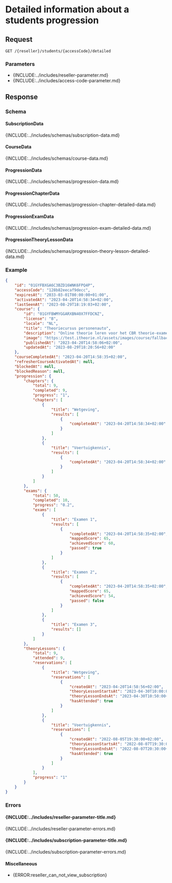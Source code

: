 # Detailed information about a students progression

## Request
```http
GET /{reseller}/students/{accessCode}/detailed
```

### Parameters
* {INCLUDE:../includes/reseller-parameter.md}
* {INCLUDE:../includes/access-code-parameter.md}

## Response
### Schema

#### SubscriptionData
{INCLUDE:../includes/schemas/subscription-data.md}

#### CourseData
{INCLUDE:../includes/schemas/course-data.md}

#### ProgressionData
{INCLUDE:../includes/schemas/progression-data.md}

#### ProgressionChapterData
{INCLUDE:../includes/schemas/progression-chapter-detailed-data.md}

#### ProgressionExamData
{INCLUDE:../includes/schemas/progression-exam-detailed-data.md}

#### ProgressionTheoryLessonData
{INCLUDE:../includes/schemas/progression-theory-lesson-detailed-data.md}

### Example
```json
{
    "id": "01GYFBXGA6C3BZD16WNK6FPQ4P",
    "accessCode": "128b82eecaf9decc",
    "expiresAt": "2033-03-01T00:00:00+01:00",
    "activatedAt": "2023-04-20T14:58:34+02:00",
    "lastSeenAt": "2023-08-29T18:19:03+02:00",
    "course": {
        "id": "01GYFBWMYGGARXBN40X7FFDCNZ",
        "license": "B",
        "locale": "NL",
        "title": "Theoriecursus personenauto",
        "description": "Online theorie leren voor het CBR theorie-examen auto, motor, scooter, snorfiets, bromfiets, speed-pedelec of brommobiel.",
        "image": "https://test.itheorie.nl/assets/images/course/fallback.jpg",
        "publishedAt": "2023-04-20T14:58:06+02:00",
        "updatedAt": "2023-08-29T18:20:56+02:00"
    },
    "courseCompletedAt": "2023-04-20T14:58:35+02:00",
    "refresherCourseActivatedAt": null,
    "blockedAt": null,
    "blockedReason": null,
    "progression": {
        "chapters": {
            "total": 9,
            "completed": 9,
            "progress": "1",
            "chapters": [
                {
                    "title": "Wetgeving",
                    "results": [
                        {
                            "completedAt": "2023-04-20T14:58:34+02:00"
                        }
                    ]
                },
                {
                    "title": "Voertuigkennis",
                    "results": [
                        {
                            "completedAt": "2023-04-20T14:58:34+02:00"
                        }
                    ]
                }
            ]
        },
        "exams": {
            "total": 50,
            "completed": 10,
            "progress": "0.2",
            "exams": [
                {
                    "title": "Examen 1",
                    "results": [
                        {
                            "completedAt": "2023-04-20T14:58:35+02:00",
                            "mappedScore": 65,
                            "achievedScore": 60,
                            "passed": true
                        }
                    ]
                },
                {
                    "title": "Examen 2",
                    "results": [
                        {
                            "completedAt": "2023-04-20T14:58:35+02:00",
                            "mappedScore": 65,
                            "achievedScore": 54,
                            "passed": false
                        }
                    ]
                },
                {
                    "title": "Examen 3",
                    "results": []
                }
            ]
        },
        "theoryLessons": {
            "total": 9,
            "attended": 9,
            "reservations": [
                {
                    "title": "Wetgeving",
                    "reservations": [
                        {
                            "createdAt": "2023-04-20T14:58:56+02:00",
                            "theoryLessonStartsAt": "2023-04-30T10:00:00+02:00",
                            "theoryLessonEndsAt": "2023-04-30T10:50:00+02:00",
                            "hasAttended": true
                        }
                    ]
                },
                {
                    "title": "Voertuigkennis",
                    "reservations": [
                        {
                            "createdAt": "2022-08-05T19:30:00+02:00",
                            "theoryLessonStartsAt": "2022-08-07T19:30:00+02:00",
                            "theoryLessonEndsAt": "2022-08-07T20:30:00+02:00",
                            "hasAttended": true
                        }
                    ]
                }
            ],
            "progress": "1"
        }
    }
}
```

### Errors

#### {INCLUDE:../includes/reseller-parameter-title.md}
{INCLUDE:../includes/reseller-parameter-errors.md}

#### {INCLUDE:../includes/subscription-parameter-title.md}
{INCLUDE:../includes/subscription-parameter-errors.md}

#### Miscellaneous
* {ERROR:reseller_can_not_view_subscription}
